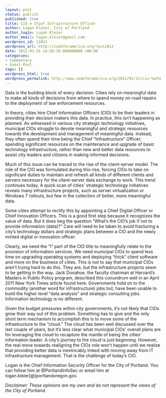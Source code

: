```yaml
---
layout: post
status: publish
published: true
title: CIO ≠ Chief Infrastructure Officer
author: Logan Kleier, City of Portland
author_login: Logan Kleier
author_email: logan.kleier@gmail.com
wordpress_id: 11013
wordpress_url: http://codeforamerica.org/?p=11013
date: 2012-01-31 14:28:30.000000000 +00:00
categories:
- Commentary
- Guest Post
tags: []
wordpress_html: true
wordpress_permalink: http://www.codeforamerica.org/2012/01/31/cio-%e2%89%a0-chief-infrastructure-officer/
---
```


<p>Data is the building block of every decision. Cities rely on meaningful data to make all kinds of decisions from where to spend money on road repairs to the deployment of law enforcement resources.</p>
<p>In theory, cities hire Chief Information Officers (CIO) to be their leaders in providing their decision makers this data. In practice, this isn’t happening as planned. As witnessed in various city strategic technology initiatives, municipal CIOs struggle to devote meaningful and strategic resources towards the development and management of meaningful data. Instead, they often spend their time being the Chief “Infrastructure” Officer; spending significant resources on the maintenance and upgrade of basic technology infrastructure, rather than new and better data resources to assist city leaders and citizens in making informed decisions.</p>
<p>Much of this issue can be traced to the rise of the client-server model. The role of the CIO was formulated during this rise, forcing CIOs to take on significant duties to maintain and refresh all kinds of different clients and servers necessary for the client-server data exchange to work. This trend continues today. A quick scan of cities’ strategic technology initiatives reveals many infrastructure projects, such as server virtualization or Windows 7 rollouts, but few in the collection of better, more meaningful data.</p>
<p>Some cities attempt to rectify this by appointing a Chief Digital Officer or Chief Innovation Officers. This is a good first step because it recognizes the value of data. But it does beg the question “What’s the CIO’s job if not to provide information (data)?” Care will need to be taken to avoid fracturing a city’s technology dollars and strategic plans between a CIO and the newly minted digital or innovation officer.</p>
<p>Clearly, we need the “I” part of the CIO title to meaningfully relate to the provision of information services. We need municipal CIOs to spend less time on upgrading operating systems and deploying “thick” client software and more on the business of cities. This is not to say that municipal CIOs aren’t trying hard to do this. They are, but the infrastructure projects seem to be getting in the way. Jack Donahue, the faculty chairman at Harvard’s Masters in Public Policy program, described this conundrum well in an April 2011 New York Times article found here. Governments hold on to the commodity (another word for infrastructure) jobs but, have been unable to build the higher level “data analysis” and strategic consulting jobs. Information technology is no different.</p>
<p>Given the budget pressures within city governments, it’s not likely that CIOs grow their way out of this problem. Something has to give and the only short term mechanism to accomplish this is to move some of the infrastructure to the “cloud.” The cloud has been well discussed over the last couple of years, but it’s less clear what municipal CIOs’ overall plans are for leveraging the cloud to recapture the mantle of being the cities’ information leader. A city’s journey to the cloud is just beginning. However, the real move towards realigning the CIOs role won’t happen until we realize that providing better data is inextricably linked with moving away from IT infrastructure management. That is the challenge of today’s CIO.</p>
<p>Logan is the Chief Information Security Officer for the City of Portland. You can follow him at @PortlandInfoSec or email him at logan.kleier[@]portlandoregon.gov.</p>
<p><em>Disclaimer: These opinions are my own and do not represent the views of the City of Portland.</em></p>

